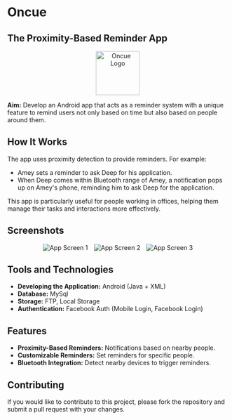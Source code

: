 # Oncue

## The Proximity-Based Reminder App

<div align="center">
<img src="https://user-images.githubusercontent.com/29853549/119227110-f8f82f80-bb29-11eb-8add-21c175e4e0ec.png" alt="Oncue Logo" width="100" height="100"/>
</div>

**Aim:** Develop an Android app that acts as a reminder system with a unique feature to remind users not only based on time but also based on people around them.

## How It Works

The app uses proximity detection to provide reminders. For example:

- Amey sets a reminder to ask Deep for his application.
- When Deep comes within Bluetooth range of Amey, a notification pops up on Amey's phone, reminding him to ask Deep for the application.

This app is particularly useful for people working in offices, helping them manage their tasks and interactions more effectively.

## Screenshots

<div align="center">
  <img src="https://user-images.githubusercontent.com/29853549/119227193-61dfa780-bb2a-11eb-873d-e8ef85bff714.png" alt="App Screen 1" style="margin-right: 10px;"/>
  <img src="https://user-images.githubusercontent.com/29853549/119227211-72901d80-bb2a-11eb-92bd-45cf17ce189f.png" alt="App Screen 2" style="margin-right: 10px;"/>
  <img src="https://user-images.githubusercontent.com/29853549/119227227-820f6680-bb2a-11eb-83dc-3660106e49b8.png" alt="App Screen 3" "/>
</div>


## Tools and Technologies

- **Developing the Application:** Android (Java + XML)
- **Database:** MySql
- **Storage:** FTP, Local Storage
- **Authentication:** Facebook Auth (Mobile Login, Facebook Login)

## Features

- **Proximity-Based Reminders:** Notifications based on nearby people.
- **Customizable Reminders:** Set reminders for specific people.
- **Bluetooth Integration:** Detect nearby devices to trigger reminders.

## Contributing
If you would like to contribute to this project, please fork the repository and submit a pull request with your changes.